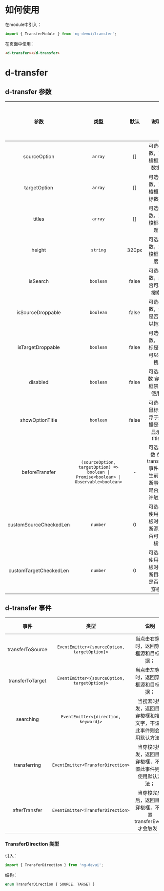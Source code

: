 # 如何使用
在module中引入：
```ts
import { TransferModule } from 'ng-devui/transfer';
```
在页面中使用：
```html
<d-transfer></d-transfer>
```

# d-transfer

## d-transfer 参数

|       参数        |  类型   | 默认  | 说明                       | 跳转 Demo                                                    |全局配置项| 
| :----------------: | :---------------: | :-----: | :---: | :------------------------- | ------------------------------------------------------------ |
|   sourceOption    |  `array`  |  []   | 可选参数，穿梭框源数据     | [基本用法](demo#transfer-demo-base)     |
|   targetOption    |  `array`  |  []   | 可选参数，穿梭框目标数据   | [基本用法](demo#transfer-demo-base)     |
|      titles       |  `array`  |  []   | 可选参数，穿梭框标题       | [基本用法](demo#transfer-demo-base)     |
|      height       | `string`  | 320px | 可选参数，穿梭框高度       |
|     isSearch      | `boolean` | false | 可选参数，是否可以搜索     | [搜索穿梭框](demo#transfer-demo-search) |
| isSourceDroppable | `boolean` | false | 可选参数，源是否可以拖拽   |
| isTargetDroppable | `boolean` | false | 可选参数，目标是否可以拖拽 | [排序穿梭框](demo#transfer-demo-sort)   |
|     disabled      | `boolean` | false | 可选参数 穿梭框禁止使用    | [基本用法](demo#transfer-demo-base)     |
|  showOptionTitle  | `boolean` | false | 可选，鼠标悬浮于数据是否显示title    | [搜索穿梭框](demo#transfer-demo-search) |
|  beforeTransfer   | `(sourceOption, targetOption) => boolean \| Promise<boolean> \| Observable<boolean>` | - | 可选参数 在transfer事件发生前判断事件是否允许触发     | [基本用法](demo#transfer-demo-base)     |
|customSourceCheckedLen|`number`|   0   |可选，使用模板时判断源是否可穿梭| [自定义穿梭框](demo#transfer-demo-custom) |
|customTargetCheckedLen|`number`|   0   |可选，使用模板时判断目标是否可穿梭| [自定义穿梭框](demo#transfer-demo-custom) |

## d-transfer 事件

|       事件       |                  类型                   |                说明                      | 跳转 Demo                                                |
| :--------------: | :------------------------------------: | :--------------------------------------: | -------------------------------------------------------- |
| transferToSource | `EventEmitter<{sourceOption, targetOption}>` | 当点击右穿梭时，返回穿梭框源和目标数据；     | [基本用法](demo#transfer-demo-base) |
| transferToTarget | `EventEmitter<{sourceOption, targetOption}>` | 当点击左穿梭时，返回穿梭框源和目标数据；          | [基本用法](demo#transfer-demo-base) |
|     searching    | `EventEmitter<{direction, keyword}>`         | 当搜索时触发，返回目标穿梭框和搜索文字，不设置此事件则会使用默认方法； | [搜索穿梭框](demo#transfer-demo-search) |
|   transferring   | `EventEmitter<TransferDirection>` | 当穿梭时触发，返回目标穿梭框，不设置此事件则会使用默认方法； | [搜索穿梭框](demo#transfer-demo-search) |
|  afterTransfer   | `EventEmitter<TransferDirection>` | 当穿梭完成后，返回目标穿梭框，不设置transferEvent才会触发； | [搜索穿梭框](demo#transfer-demo-search) |

### TransferDirection 类型

引入：
```ts
import { TransferDirection } from 'ng-devui';
```
结构：
```ts
enum TransferDirection { SOURCE, TARGET }
```
